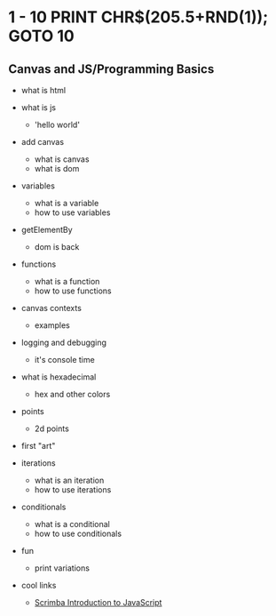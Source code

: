 # 1 - 10 PRINT CHR$(205.5+RND(1)); GOTO 10
## Canvas and JS/Programming Basics
- what is html

- what is js
  - 'hello world'
  
- add canvas
  - what is canvas
  - what is dom
  
- variables
  - what is a variable
  - how to use variables
  
- getElementBy
  - dom is back
  
- functions
  - what is a function
  - how to use functions

- canvas contexts
  - examples
  
- logging and debugging
  - it's console time
  
- what is hexadecimal
  - hex and other colors
  
- points
  - 2d points
  
- first "art"

- iterations
  - what is an iteration
  - how to use iterations
  
- conditionals
  - what is a conditional
  - how to use conditionals
  
- fun
  - print variations
  
- cool links
  - [Scrimba Introduction to JavaScript](https://scrimba.com/g/gintrotojavascript)
